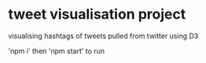 # tweet visualisation project

visualising hashtags of tweets pulled from twitter using D3

'npm i' then 'npm start' to run
